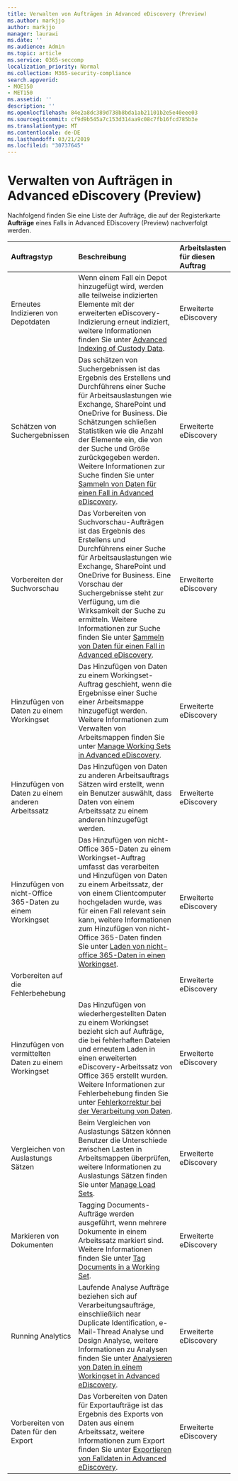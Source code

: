 ```yaml
---
title: Verwalten von Aufträgen in Advanced eDiscovery (Preview)
ms.author: markjjo
author: markjjo
manager: laurawi
ms.date: ''
ms.audience: Admin
ms.topic: article
ms.service: O365-seccomp
localization_priority: Normal
ms.collection: M365-security-compliance
search.appverid:
- MOE150
- MET150
ms.assetid: ''
description: ''
ms.openlocfilehash: 84e2a8dc389d738b8bda1ab21101b2e5e40eee03
ms.sourcegitcommit: cf9d9b545a7c153d314aa9c08c7fb16fcd785b3e
ms.translationtype: MT
ms.contentlocale: de-DE
ms.lasthandoff: 03/21/2019
ms.locfileid: "30737645"
---
```

# <a name="manage-jobs-in-advanced-ediscovery-preview"></a>Verwalten von Aufträgen in Advanced eDiscovery (Preview)

Nachfolgend finden Sie eine Liste der Aufträge, die auf der Registerkarte **Aufträge** eines Falls in Advanced EDiscovery (Preview) nachverfolgt werden.

| Auftragstyp | Beschreibung | Arbeitslasten für diesen Auftrag |
| :- | :- | :- |
| Erneutes Indizieren von Depotdaten | Wenn einem Fall ein Depot hinzugefügt wird, werden alle teilweise indizierten Elemente mit der erweiterten eDiscovery-Indizierung erneut indiziert, weitere Informationen finden Sie unter [Advanced Indexing of Custody Data](indexing-custodian-data.md). | Erweiterte eDiscovery |
| Schätzen von Suchergebnissen | Das schätzen von Suchergebnissen ist das Ergebnis des Erstellens und Durchführens einer Suche für Arbeitsauslastungen wie Exchange, SharePoint und OneDrive for Business.  Die Schätzungen schließen Statistiken wie die Anzahl der Elemente ein, die von der Suche und Größe zurückgegeben werden.  Weitere Informationen zur Suche finden Sie unter [Sammeln von Daten für einen Fall in Advanced eDiscovery](collecting-data-for-ediscovery.md). | Erweiterte eDiscovery |
| Vorbereiten der Suchvorschau | Das Vorbereiten von Suchvorschau-Aufträgen ist das Ergebnis des Erstellens und Durchführens einer Suche für Arbeitsauslastungen wie Exchange, SharePoint und OneDrive for Business.  Eine Vorschau der Suchergebnisse steht zur Verfügung, um die Wirksamkeit der Suche zu ermitteln.  Weitere Informationen zur Suche finden Sie unter [Sammeln von Daten für einen Fall in Advanced eDiscovery](collecting-data-for-ediscovery.md). | Erweiterte eDiscovery |
| Hinzufügen von Daten zu einem Workingset | Das Hinzufügen von Daten zu einem Workingset-Auftrag geschieht, wenn die Ergebnisse einer Suche einer Arbeitsmappe hinzugefügt werden.  Weitere Informationen zum Verwalten von Arbeitsmappen finden Sie unter [Manage Working Sets in Advanced eDiscovery](managing-working-sets.md). | Erweiterte eDiscovery |
| Hinzufügen von Daten zu einem anderen Arbeitssatz | Das Hinzufügen von Daten zu anderen Arbeitsauftrags Sätzen wird erstellt, wenn ein Benutzer auswählt, dass Daten von einem Arbeitssatz zu einem anderen hinzugefügt werden. | Erweiterte eDiscovery |
| Hinzufügen von nicht-Office 365-Daten zu einem Workingset | Das Hinzufügen von nicht-Office 365-Daten zu einem Workingset-Auftrag umfasst das verarbeiten und Hinzufügen von Daten zu einem Arbeitssatz, der von einem Clientcomputer hochgeladen wurde, was für einen Fall relevant sein kann, weitere Informationen zum Hinzufügen von nicht-Office 365-Daten finden Sie unter [Laden von nicht-office 365-Daten in einen Workingset](load-non-office365-data.md). | Erweiterte eDiscovery |
| Vorbereiten auf die Fehlerbehebung |  | Erweiterte eDiscovery |
| Hinzufügen von vermittelten Daten zu einem Workingset | Das Hinzufügen von wiederhergestellten Daten zu einem Workingset bezieht sich auf Aufträge, die bei fehlerhaften Dateien und erneutem Laden in einen erweiterten eDiscovery-Arbeitssatz von Office 365 erstellt wurden.  Weitere Informationen zur Fehlerbehebung finden Sie unter [Fehlerkorrektur bei der Verarbeitung von Daten](error-remediation.md). | Erweiterte eDiscovery |
| Vergleichen von Auslastungs Sätzen | Beim Vergleichen von Auslastungs Sätzen können Benutzer die Unterschiede zwischen Lasten in Arbeitsmappen überprüfen, weitere Informationen zu Auslastungs Sätzen finden Sie unter [Manage Load Sets](manage-load-sets.md). | Erweiterte eDiscovery |
| Markieren von Dokumenten | Tagging Documents-Aufträge werden ausgeführt, wenn mehrere Dokumente in einem Arbeitssatz markiert sind.  Weitere Informationen finden Sie unter [Tag Documents in a Working Set](tagging-documents.md). | Erweiterte eDiscovery |
| Running Analytics | Laufende Analyse Aufträge beziehen sich auf Verarbeitungsaufträge, einschließlich near Duplicate Identification, e-Mail-Thread Analyse und Design Analyse, weitere Informationen zu Analysen finden Sie unter [Analysieren von Daten in einem Workingset in Advanced eDiscovery](analyzing-data-in-working-set.md). | Erweiterte eDiscovery |
| Vorbereiten von Daten für den Export | Das Vorbereiten von Daten für Exportaufträge ist das Ergebnis des Exports von Daten aus einem Arbeitssatz, weitere Informationen zum Export finden Sie unter [Exportieren von Falldaten in Advanced eDiscovery](exporting-data-ediscover20.md). | Erweiterte eDiscovery |
